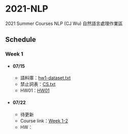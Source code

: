 # 2021-NLP
 2021 Summer Courses NLP (CJ Wu)
 自然語言處理作業區
 
## Schedule      
    
 ### Week 1          
 * #### 07/15        
   * 語料庫：[hw1-dataset.txt](https://raw.githubusercontent.com/cjwu/cjwu.github.io/master/courses/nlp/hw1-dataset.txt)       
   * 禁止詞表：[CS.txt](https://github.com/nowgkitso/2021-NLP-Course/blob/main/CS.txt)                 
   * HW01：[HW01](https://github.com/nowgkitso/2021-NLP-Course/blob/main/NLP_HW01.ipynb) 

 * #### 07/22 
   * 待更新        
   * Course link：[Week 1-2]()      
   * HW：[]()
